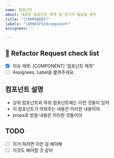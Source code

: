 ```yaml
---
name: 컴포넌트
about: 새로운 컴포넌트 제작 및 추가가 필요할 경우
title: "[COMPONENT]"
labels: "\U0001F528component"
assignees: ''

---
```


## 🔨 Refactor Request check list

- [x] 이슈 제목: [COMPONENT] '컴포넌트 제목'
- [ ] Assignees, Label을 붙여주세요.

## 컴포넌트 설명

- 상위 컴포넌트와 하위 컴포넌트에는 이런 것들이 있어
- 이 컴포넌트가 띄워주는 내용은 이러한 내용이야
- props로 받을 내용은 이러한 것들이야

## TODO

- [ ] 이거 하려면 이런 걸 해야해
- [ ] 이것도 해야할 것 같아
